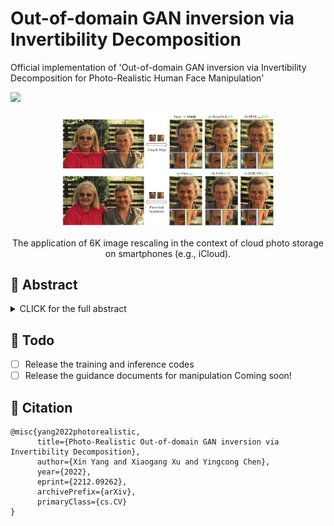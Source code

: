 # Out-of-domain GAN inversion via Invertibility Decomposition
Official implementation of 'Out-of-domain GAN inversion via Invertibility Decomposition for Photo-Realistic Human Face Manipulation'

<a href='https://arxiv.org/abs/2212.09262'><img src='https://img.shields.io/badge/ArXiv-2212.09262-red'></a> 

<div align=center>
<img src="teaser.png" width="70%"/>  
  
The application of 6K image rescaling in the context of cloud photo storage on smartphones (e.g., iCloud). 
</div>

## 🎏 Abstract

<details><summary>CLICK for the full abstract</summary>
  
> The fidelity of Generative Adversarial Networks (GAN) inversion is impeded by Out-Of-Domain (OOD) areas (e.g., background, accessories) in the image. Detecting the OOD areas beyond the generation ability of the pre-trained model and blending these regions with the input image can enhance fidelity. The ``invertibility mask" figures out these OOD areas, and existing methods predict the mask with the reconstruction error. However, the estimated mask is usually inaccurate due to the influence of the reconstruction error in the In-Domain (ID) area. In this paper, we propose a novel framework that enhances the fidelity of human face inversion by designing a new module to decompose the input images to ID and OOD partitions with invertibility masks. Unlike previous works, our invertibility detector is simultaneously learned with a spatial alignment module. We iteratively align the generated features to the input geometry and reduce the reconstruction error in the ID regions. Thus, the OOD areas are more distinguishable and can be precisely predicted. Then, we improve the fidelity of our results by blending the OOD areas from the input image with the ID GAN inversion results. Our method produces photo-realistic results for real-world human face image inversion and manipulation. Extensive experiments demonstrate our method's superiority over existing methods in the quality of GAN inversion and attribute manipulation.

</details>

## 🚧 Todo

- [ ] Release the training and inference codes
- [ ] Release the guidance documents for manipulation
Coming soon!

## 📍 Citation 

```
@misc{yang2022photorealistic,
      title={Photo-Realistic Out-of-domain GAN inversion via Invertibility Decomposition}, 
      author={Xin Yang and Xiaogang Xu and Yingcong Chen},
      year={2022},
      eprint={2212.09262},
      archivePrefix={arXiv},
      primaryClass={cs.CV}
}
```

